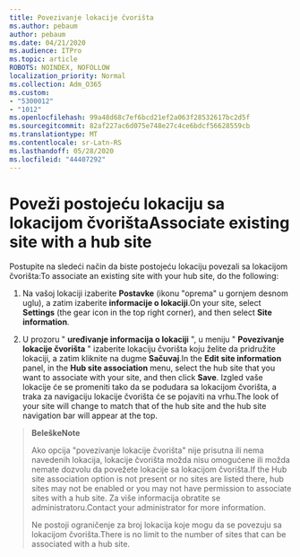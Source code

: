 ```yaml
---
title: Povezivanje lokacije čvorišta
ms.author: pebaum
author: pebaum
ms.date: 04/21/2020
ms.audience: ITPro
ms.topic: article
ROBOTS: NOINDEX, NOFOLLOW
localization_priority: Normal
ms.collection: Adm_O365
ms.custom:
- "5300012"
- "1012"
ms.openlocfilehash: 99a48d68c7ef6bcd21ef2a063f28532617bc2d5f
ms.sourcegitcommit: 82af227ac6d075e748e27c4ce6bdcf56628559cb
ms.translationtype: MT
ms.contentlocale: sr-Latn-RS
ms.lasthandoff: 05/28/2020
ms.locfileid: "44407292"
---
```

# <a name="associate-existing-site-with-a-hub-site"></a><span data-ttu-id="38843-102">Poveži postojeću lokaciju sa lokacijom čvorišta</span><span class="sxs-lookup"><span data-stu-id="38843-102">Associate existing site with a hub site</span></span>

<span data-ttu-id="38843-103">Postupite na sledeći način da biste postojeću lokaciju povezali sa lokacijom čvorišta:</span><span class="sxs-lookup"><span data-stu-id="38843-103">To associate an existing site with your hub site, do the following:</span></span>
  
1. <span data-ttu-id="38843-104">Na vašoj lokaciji izaberite **Postavke** (ikonu "oprema" u gornjem desnom uglu), a zatim izaberite **informacije o lokaciji**.</span><span class="sxs-lookup"><span data-stu-id="38843-104">On your site, select **Settings** (the gear icon in the top right corner), and then select **Site information**.</span></span>

2. <span data-ttu-id="38843-105">U prozoru " **uređivanje informacija o lokaciji** ", u meniju " **Povezivanje lokacije čvorišta** " izaberite lokaciju čvorišta koju želite da pridružite lokaciji, a zatim kliknite na dugme **Sačuvaj**.</span><span class="sxs-lookup"><span data-stu-id="38843-105">In the **Edit site information** panel, in the **Hub site association** menu, select the hub site that you want to associate with your site, and then click **Save**.</span></span> <span data-ttu-id="38843-106">Izgled vaše lokacije će se promeniti tako da se podudara sa lokacijom čvorišta, a traka za navigaciju lokacije čvorišta će se pojaviti na vrhu.</span><span class="sxs-lookup"><span data-stu-id="38843-106">The look of your site will change to match that of the hub site and the hub site navigation bar will appear at the top.</span></span>

><span data-ttu-id="38843-107">**Beleške**</span><span class="sxs-lookup"><span data-stu-id="38843-107">**Note**</span></span>
>
><span data-ttu-id="38843-108">Ako opcija "povezivanje lokacije čvorišta" nije prisutna ili nema navedenih lokacija, lokacije čvorišta možda nisu omogućene ili možda nemate dozvolu da povežete lokacije sa lokacijom čvorišta.</span><span class="sxs-lookup"><span data-stu-id="38843-108">If the Hub site association option is not present or no sites are listed there, hub sites may not be enabled or you may not have permission to associate sites with a hub site.</span></span> <span data-ttu-id="38843-109">Za više informacija obratite se administratoru.</span><span class="sxs-lookup"><span data-stu-id="38843-109">Contact your administrator for more information.</span></span>
>
><span data-ttu-id="38843-110">Ne postoji ograničenje za broj lokacija koje mogu da se povezuju sa lokacijom čvorišta.</span><span class="sxs-lookup"><span data-stu-id="38843-110">There is no limit to the number of sites that can be associated with a hub site.</span></span>
  